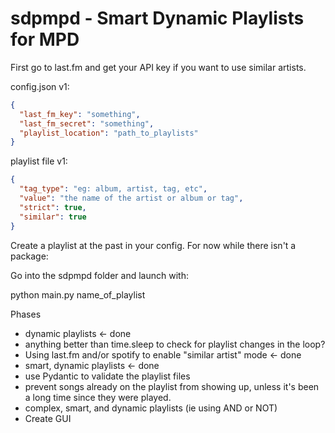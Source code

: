 # sdpmpd - Smart Dynamic Playlists for MPD

First go to last.fm and get your API key if you want to use similar artists. 

config.json v1:
```json
{
  "last_fm_key": "something",
  "last_fm_secret": "something",
  "playlist_location": "path_to_playlists"
}
```

playlist file v1:

```json
{
  "tag_type": "eg: album, artist, tag, etc",
  "value": "the name of the artist or album or tag",
  "strict": true,
  "similar": true
}
```
Create a playlist at the past in your config. For now while there isn't a package:

Go into the sdpmpd folder and launch with:

python main.py name_of_playlist


Phases
- dynamic playlists <- done
- anything better than time.sleep to check for playlist changes in the loop?
- Using last.fm and/or spotify to enable "similar artist" mode <- done
- smart, dynamic playlists <- done
- use Pydantic to validate the playlist files
- prevent songs already on the playlist from showing up, unless it's been a long time since they were played.
- complex, smart, and dynamic playlists (ie using AND or NOT)
- Create GUI
